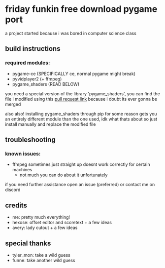 # friday funkin free download pygame port
a project started because i was bored in computer science class

## build instructions
### required modules:
* pygame-ce (SPECIFICALLY ce, normal pygame might break)
* pyvidplayer2 (+ ffmpeg)
* pygame_shaders (READ BELOW)

you need a special version of the library 'pygame_shaders', you can find the file i modified using this [pull request link](https://github.com/ScriptLineStudios/pygame_shaders/pull/13) because i doubt its ever gonna be merged

also also! installing pygame_shaders through pip for some reason gets you an entirely different module than the one used, idk what thats about so just install manually and replace the modified file

## troubleshooting
### known issues:
* ffmpeg sometimes just straight up doesnt work correctly for certain machines
  * not much you can do about it unfortunately

if you need further assistance open an issue (preferred) or contact me on discord

## credits
* me: pretty much everything!
* hexose: offset editor and scoretext + a few ideas
* avery: lady cutout + a few ideas

## special thanks
* tyler_mon: take a wild guess
* funne: take another wild guess
